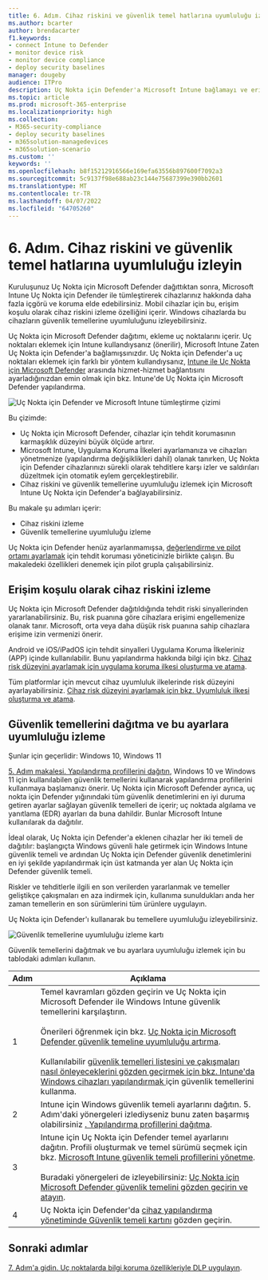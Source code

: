 ```yaml
---
title: 6. Adım. Cihaz riskini ve güvenlik temel hatlarına uyumluluğu izleyin
ms.author: bcarter
author: brendacarter
f1.keywords:
- connect Intune to Defender
- monitor device risk
- monitor device compliance
- deploy security baselines
manager: dougeby
audience: ITPro
description: Uç Nokta için Defender'a Microsoft Intune bağlamayı ve erişim koşulu olarak cihaz riskini izlemeyi öğrenin.
ms.topic: article
ms.prod: microsoft-365-enterprise
ms.localizationpriority: high
ms.collection:
- M365-security-compliance
- deploy security baselines
- m365solution-managedevices
- m365solution-scenario
ms.custom: ''
keywords: ''
ms.openlocfilehash: b8f15212916566e169efa63556b897600f7092a3
ms.sourcegitcommit: 5c9137f98e688ab23c144e75687399e390bb2601
ms.translationtype: MT
ms.contentlocale: tr-TR
ms.lasthandoff: 04/07/2022
ms.locfileid: "64705260"
---
```

# <a name="step-6-monitor-device-risk-and-compliance-to-security-baselines"></a>6. Adım. Cihaz riskini ve güvenlik temel hatlarına uyumluluğu izleyin

Kuruluşunuz Uç Nokta için Microsoft Defender dağıttıktan sonra, Microsoft Intune Uç Nokta için Defender ile tümleştirerek cihazlarınız hakkında daha fazla içgörü ve koruma elde edebilirsiniz. Mobil cihazlar için bu, erişim koşulu olarak cihaz riskini izleme özelliğini içerir. Windows cihazlarda bu cihazların güvenlik temellerine uyumluluğunu izleyebilirsiniz. 

Uç Nokta için Microsoft Defender dağıtımı, ekleme uç noktalarını içerir. Uç noktaları eklemek için Intune kullandıysanız (önerilir), Microsoft Intune Zaten Uç Nokta için Defender'a bağlamışsınızdır. Uç Nokta için Defender'a uç noktaları eklemek için farklı bir yöntem kullandıysanız, [Intune ile Uç Nokta için Microsoft Defender](/mem/intune/protect/advanced-threat-protection-configure) arasında hizmet-hizmet bağlantısını ayarladığınızdan emin olmak için bkz. Intune'de Uç Nokta için Microsoft Defender yapılandırma. 


![Uç Nokta için Defender ve Microsoft Intune tümleştirme çizimi](../media/devices/devices-defender-for-endpoint-steps.png#lightbox)

Bu çizimde:
- Uç Nokta için Microsoft Defender, cihazlar için tehdit korumasının karmaşıklık düzeyini büyük ölçüde artırır. 
- Microsoft Intune, Uygulama Koruma İlkeleri ayarlamanıza ve cihazları yönetmenize (yapılandırma değişiklikleri dahil) olanak tanırken, Uç Nokta için Defender cihazlarınızı sürekli olarak tehditlere karşı izler ve saldırıları düzeltmek için otomatik eylem gerçekleştirebilir. 
- Cihaz riskini ve güvenlik temellerine uyumluluğu izlemek için Microsoft Intune Uç Nokta için Defender'a bağlayabilirsiniz.

Bu makale şu adımları içerir:
- Cihaz riskini izleme
- Güvenlik temellerine uyumluluğu izleme

Uç Nokta için Defender henüz ayarlanmamışsa, [değerlendirme ve pilot ortamı ayarlamak](../security/defender/eval-defender-endpoint-overview.md) için tehdit koruması yöneticinizle birlikte çalışın. Bu makaledeki özellikleri denemek için pilot grupla çalışabilirsiniz.

## <a name="monitor-device-risk-as-a-condition-for-access"></a>Erişim koşulu olarak cihaz riskini izleme

Uç Nokta için Microsoft Defender dağıtıldığında tehdit riski sinyallerinden yararlanabilirsiniz. Bu, risk puanına göre cihazlara erişimi engellemenize olanak tanır. Microsoft, orta veya daha düşük risk puanına sahip cihazlara erişime izin vermenizi önerir.

Android ve iOS/iPadOS için tehdit sinyalleri Uygulama Koruma İlkeleriniz (APP) içinde kullanılabilir. Bunu yapılandırma hakkında bilgi için bkz. [Cihaz risk düzeyini ayarlamak için uygulama koruma ilkesi oluşturma ve atama](/mem/intune/protect/advanced-threat-protection-configure).

Tüm platformlar için mevcut cihaz uyumluluk ilkelerinde risk düzeyini ayarlayabilirsiniz. [Cihaz risk düzeyini ayarlamak için bkz. Uyumluluk ilkesi oluşturma ve atama](/mem/intune/protect/advanced-threat-protection-configure).

## <a name="deploy-security-baselines-and-monitor-compliance-to-these-settings"></a>Güvenlik temellerini dağıtma ve bu ayarlara uyumluluğu izleme

Şunlar için geçerlidir: Windows 10, Windows 11

[5. Adım makalesi. Yapılandırma profillerini dağıtın](manage-devices-with-intune-configuration-profiles.md), Windows 10 ve Windows 11 için kullanılabilen güvenlik temellerini kullanarak yapılandırma profillerini kullanmaya başlamanızı önerir. Uç Nokta için Microsoft Defender ayrıca, uç nokta için Defender yığınındaki tüm güvenlik denetimlerini en iyi duruma getiren ayarlar sağlayan güvenlik temelleri de içerir; uç noktada algılama ve yanıtlama (EDR) ayarları da buna dahildir. Bunlar Microsoft Intune kullanılarak da dağıtılır.

İdeal olarak, Uç Nokta için Defender'a eklenen cihazlar her iki temeli de dağıtılır: başlangıçta Windows güvenli hale getirmek için Windows Intune güvenlik temeli ve ardından Uç Nokta için Defender güvenlik denetimlerini en iyi şekilde yapılandırmak için üst katmanda yer alan Uç Nokta için Defender güvenlik temeli.

Riskler ve tehditlerle ilgili en son verilerden yararlanmak ve temeller geliştikçe çakışmaları en aza indirmek için, kullanıma sunuldukları anda her zaman temellerin en son sürümlerini tüm ürünlere uygulayın. 

Uç Nokta için Defender'ı kullanarak bu temellere uyumluluğu izleyebilirsiniz. 

![Güvenlik temellerine uyumluluğu izleme kartı](../media/devices/secconmgmt-baseline-card.png#lightbox)

Güvenlik temellerini dağıtmak ve bu ayarlara uyumluluğu izlemek için bu tablodaki adımları kullanın.


|Adım  |Açıklama  |
|---------|---------|
|1     |Temel kavramları gözden geçirin ve Uç Nokta için Microsoft Defender ile Windows Intune güvenlik temellerini karşılaştırın. <br><br>Önerileri öğrenmek için bkz. [Uç Nokta için Microsoft Defender güvenlik temeline uyumluluğu artırma](../security/defender-endpoint/configure-machines-security-baseline.md).<br><br>Kullanılabilir [güvenlik temelleri listesini ve çakışmaları nasıl önleyeceklerini gözden geçirmek için bkz. Intune'da Windows cihazları yapılandırmak ](/mem/intune/protect/security-baselines) için güvenlik temellerini kullanma.         |
|2     |  Intune için Windows güvenlik temeli ayarlarını dağıtın. 5. Adım'daki yönergeleri izlediyseniz bunu zaten başarmış olabilirsiniz [. Yapılandırma profillerini dağıtma](manage-devices-with-intune-configuration-profiles.md).        |
|3    |  Intune için Uç Nokta için Defender temel ayarlarını dağıtın. Profili oluşturmak ve temel sürümü seçmek için bkz. [Microsoft Intune güvenlik temeli profillerini yönetme](/mem/intune/protect/security-baselines-configure).<br><br>Buradaki yönergeleri de izleyebilirsiniz: [Uç Nokta için Microsoft Defender güvenlik temelini gözden geçirin ve atayın](../security/defender-endpoint/configure-machines-security-baseline.md#review-and-assign-the-microsoft-defender-for-endpoint-security-baseline).     |
|4     | Uç Nokta için Defender'da [cihaz yapılandırma yönetiminde Güvenlik temeli kartını](../security/defender-endpoint/configure-machines.md) gözden geçirin.          |


## <a name="next-steps"></a>Sonraki adımlar
[7. Adım'a gidin. Uç noktalarda bilgi koruma özellikleriyle DLP uygulayın](manage-devices-with-intune-dlp-mip.md).